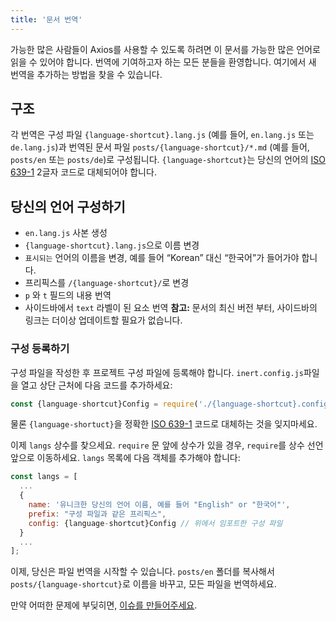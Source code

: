 ```yaml
---
title: '문서 번역'
---
```


가능한 많은 사람들이 Axios를 사용할 수 있도록 하려면 이 문서를 가능한 많은 언어로 읽을 수 있어야 합니다. 
번역에 기여하고자 하는 모든 분들을 환영합니다.
여기에서 새 번역을 추가하는 방법을 찾을 수 있습니다.

## 구조

각 번역은 구성 파일 `{language-shortcut}.lang.js` (예를 들어, `en.lang.js` 또는 `de.lang.js`)과 번역된 문서 파일 `posts/{language-shortcut}/*.md` (예를 들어, `posts/en` 또는 `posts/de`)로 구성됩니다.
`{language-shortcut}`는 당신의 언어의 [ISO 639-1](https://ko.wikipedia.org/wiki/ISO_639-1) 2글자 코드로 대체되어야 합니다.

## 당신의 언어 구성하기

 - `en.lang.js` 사본 생성
 - `{language-shortcut}.lang.js`으로 이름 변경
 - `표시되는` 언어의 이름을 변경, 예를 들어 “Korean” 대신 “한국어”가 들어가야 합니다.
 - 프리픽스를 `/{language-shortcut}/`로 변경
 - `p` 와 `t` 필드의 내용 번역
 - 사이드바에서 `text` 라벨이 된 요소 번역 **참고:** 문서의 최신 버전 부터, 사이드바의 링크는 더이상 업데이트할 필요가 없습니다.

### 구성 등록하기

구성 파일을 작성한 후 프로젝트 구성 파일에 등록해야 합니다. `inert.config.js`파일을 열고 상단 근처에 다음 코드를 추가하세요:

```js
const {language-shortcut}Config = require('./{language-shortcut}.config.js');
```

물론 `{language-shortuct}`을 정확한 [ISO 639-1](https://ko.wikipedia.org/wiki/ISO_639-1) 코드로 대체하는 것을 잊지마세요.

이제 `langs` 상수를 찾으세요. `require` 문 앞에 상수가 있을 경우, `require`를 상수 선언 앞으로 이동하세요. `langs` 목록에 다음 객체를 추가해야 합니다:

```js
const langs = [
  ...
  {
    name: '유니크한 당신의 언어 이름, 예를 들어 "English" or "한국어"',
    prefix: "구성 파일과 같은 프리픽스",
    config: {language-shortcut}Config // 위에서 임포트한 구성 파일
  }
  ...
];
```

이제, 당신은 파일 번역을 시작할 수 있습니다. `posts/en` 폴더를 복사해서 `posts/{language-shortcut}`로 이름을 바꾸고, 모든 파일을 번역하세요.

만약 어떠한 문제에 부딪히면, [이슈를 만들어주세요](https://github.com/axios/axios-docs/issues/new/choose).
